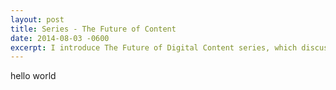 ```yaml
---
layout: post
title: Series - The Future of Content
date: 2014-08-03 -0600
excerpt: I introduce The Future of Digital Content series, which discusses six traits I believe will be at the heart what content will look like in the coming years.
---
```

hello world